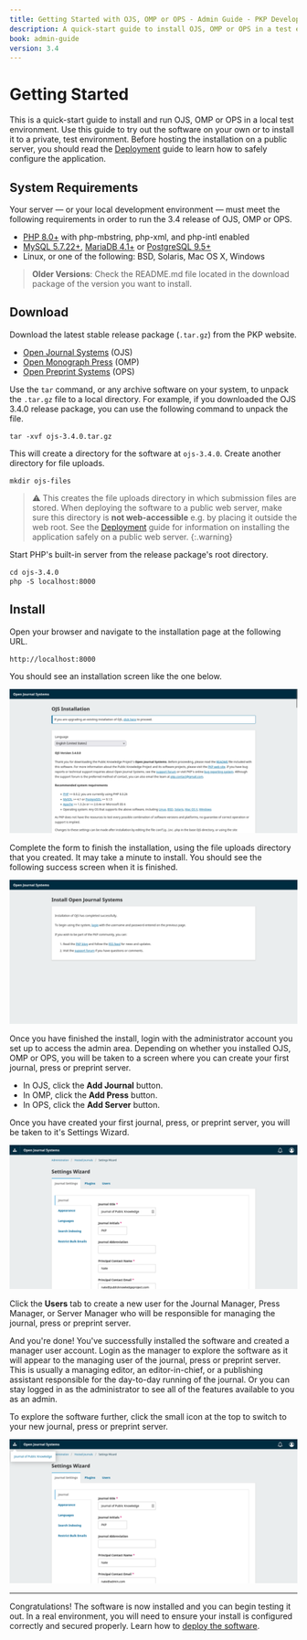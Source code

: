 ```yaml
---
title: Getting Started with OJS, OMP or OPS - Admin Guide - PKP Developer Docs
description: A quick-start guide to install OJS, OMP or OPS in a test environment.
book: admin-guide
version: 3.4
---
```


# Getting Started

This is a quick-start guide to install and run OJS, OMP or OPS in a local test environment. Use this guide to try out the software on your own or to install it to a private, test environment. Before hosting the installation on a public server, you should read the [Deployment](./deploy) guide to learn how to safely configure the application.

## System Requirements

Your server — or your local development environment — must meet the following requirements in order to run the 3.4 release of OJS, OMP or OPS.

- [PHP 8.0+](http://www.php.net/) with php-mbstring, php-xml, and php-intl enabled
- [MySQL 5.7.22+](http://www.mysql.com/), [MariaDB 4.1+](https://mariadb.org/) or [PostgreSQL 9.5+](http://www.postgresql.org/)
- Linux, or one of the following: BSD, Solaris, Mac OS X, Windows

> **Older Versions**: Check the README.md file located in the download package of the version you want to install.

## Download

Download the latest stable release package (`.tar.gz`) from the PKP website.

- [Open Journal Systems](https://pkp.sfu.ca/software/ojs/download) (OJS)
- [Open Monograph Press](https://pkp.sfu.ca/software/omp/download) (OMP)
- [Open Preprint Systems](https://pkp.sfu.ca/software/ops/download) (OPS)

Use the `tar` command, or any archive software on your system, to unpack the `.tar.gz` file to a local directory. For example, if you downloaded the OJS 3.4.0 release package, you can use the following command to unpack the file.

```
tar -xvf ojs-3.4.0.tar.gz
```

This will create a directory for the software at `ojs-3.4.0`. Create another directory for file uploads.

```
mkdir ojs-files
```

> ⚠️  This creates the file uploads directory in which submission files are stored. When deploying the software to a public web server, make sure this directory is **not web-accessible** e.g. by placing it outside the web root. See the [Deployment](./deploy) guide for information on installing the application safely on a public web server.
{:.warning}

Start PHP's built-in server from the release package's root directory.

```
cd ojs-3.4.0
php -S localhost:8000
```

## Install

Open your browser and navigate to the installation page at the following URL.

```
http://localhost:8000
```

You should see an installation screen like the one below.


![Screenshot of the installation screen of OJS](./assets/install-start.png)

Complete the form to finish the installation, using the file uploads directory that you created. It may take a minute to install. You should see the following success screen when it is finished.

![Screenshot of the install complete screen of OJS](./assets/install-complete.png)

Once you have finished the install, login with the administrator account you set up to access the admin area. Depending on whether you installed OJS, OMP or OPS, you will be taken to a screen where you can create your first journal, press or preprint server.

- In OJS, click the **Add Journal** button.
- In OMP, click the **Add Press** button.
- In OPS, click the **Add Server** button.

Once you have created your first journal, press, or preprint server, you will be taken to it's Settings Wizard.

![Screenshot of the settings wizard screen for a new journal](./assets/settings-wizard.png)

Click the **Users** tab to create a new user for the Journal Manager, Press Manager, or Server Manager who will be responsible for managing the journal, press or preprint server.

And you're done! You've successfully installed the software and created a manager user account. Login as the manager to explore the software as it will appear to the managing user of the journal, press or preprint server. This is usually a managing editor, an editor-in-chief, or a publishing assistant responsible for the day-to-day running of the journal. Or you can stay logged in as the administrator to see all of the features available to you as an admin.

To explore the software further, click the small icon at the top to switch to your new journal, press or preprint server.

![Screenshot of the journal switcher in OJS](./assets/settings-wizard-context-switcher.png)

---

Congratulations! The software is now installed and you can begin testing it out. In a real environment, you will need to ensure your install is configured correctly and secured properly. Learn how to [deploy the software](./deploy).
